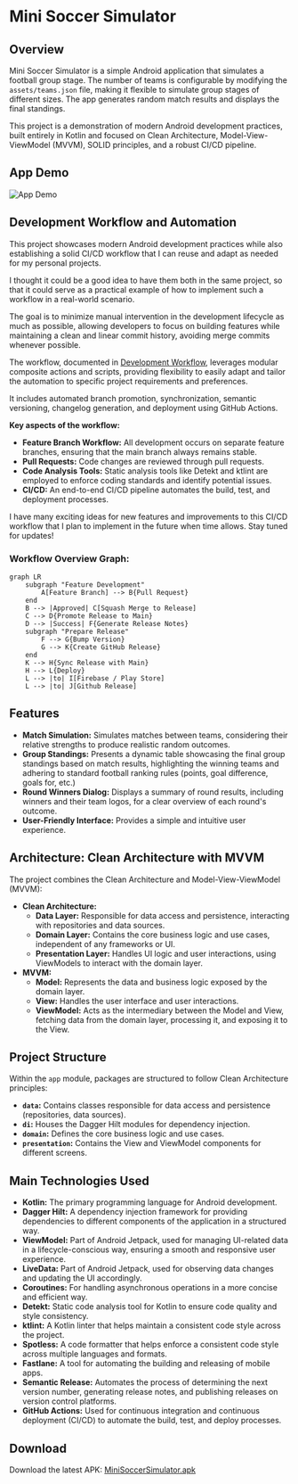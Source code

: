 # Mini Soccer Simulator

## Overview

Mini Soccer Simulator is a simple Android application that simulates a football group stage.
The number of teams is configurable by modifying the `assets/teams.json` file, making it flexible to simulate group stages of different sizes.
The app generates random match results and displays the final standings.

This project is a demonstration of modern Android development practices, built entirely in Kotlin
and focused on Clean Architecture, Model-View-ViewModel (MVVM), SOLID principles, and a robust CI/CD pipeline.

## App Demo

![App Demo](https://github.com/mustalk/MiniSoccerSimulator/releases/download/v1.1.0/MiniSoccerSimulator.gif)

## Development Workflow and Automation

This project showcases modern Android development practices while also establishing a solid CI/CD workflow that I can reuse and adapt as needed for my personal projects.

I thought it could be a good idea to have them both in the same project, so that it could serve as a practical example of how to implement such a workflow
in a real-world scenario.

The goal is to minimize manual intervention in the development lifecycle as much as possible, allowing developers to focus on building features
while maintaining a clean and linear commit history, avoiding merge commits whenever possible.

The workflow, documented in [Development Workflow](DEV_WORKFLOW.md), leverages modular composite actions and scripts,
providing flexibility to easily adapt and tailor the automation to specific project requirements and preferences.

It includes automated branch promotion, synchronization, semantic versioning, changelog generation, and deployment using GitHub Actions.

**Key aspects of the workflow:**

* **Feature Branch Workflow:** All development occurs on separate feature branches, ensuring that the main branch always remains stable.
* **Pull Requests:**  Code changes are reviewed through pull requests.
* **Code Analysis Tools:** Static analysis tools like Detekt and ktlint are employed to enforce coding standards and identify potential issues.
* **CI/CD:** An end-to-end CI/CD pipeline automates the build, test, and deployment processes.

I have many exciting ideas for new features and improvements to this CI/CD workflow that I plan to implement in the future when time allows. Stay tuned for updates!

### Workflow Overview Graph:

```mermaid
graph LR
    subgraph "Feature Development"
        A[Feature Branch] --> B{Pull Request}
    end
    B --> |Approved| C[Squash Merge to Release]
    C --> D{Promote Release to Main}
    D --> |Success| F{Generate Release Notes}
    subgraph "Prepare Release"
        F --> G{Bump Version}
        G --> K{Create GitHub Release}
    end
    K --> H{Sync Release with Main}
    H --> L{Deploy}
    L --> |to| I[Firebase / Play Store]
    L --> |to| J[Github Release]
```

## Features

- **Match Simulation:** Simulates matches between teams, considering their relative strengths to produce realistic random outcomes.
- **Group Standings:** Presents a dynamic table showcasing the final group standings based on match results,
  highlighting the winning teams and adhering to standard football ranking rules (points, goal difference, goals for, etc.)
- **Round Winners Dialog:** Displays a summary of round results, including winners and their team logos, for a clear overview of each round's outcome.
- **User-Friendly Interface:** Provides a simple and intuitive user experience.

## Architecture: Clean Architecture with MVVM

The project combines the Clean Architecture and Model-View-ViewModel (MVVM):

- **Clean Architecture:**
    - **Data Layer:** Responsible for data access and persistence, interacting with repositories and data sources.
    - **Domain Layer:** Contains the core business logic and use cases, independent of any frameworks or UI.
    - **Presentation Layer:** Handles UI logic and user interactions, using ViewModels to interact with the domain layer.
- **MVVM:**
    - **Model:** Represents the data and business logic exposed by the domain layer.
    - **View:** Handles the user interface and user interactions.
    - **ViewModel:** Acts as the intermediary between the Model and View, fetching data from the domain layer, processing it, and exposing it to the View.

## Project Structure

Within the `app` module, packages are structured to follow Clean Architecture principles:

- **`data`:** Contains classes responsible for data access and persistence (repositories, data sources).
- **`di`:** Houses the Dagger Hilt modules for dependency injection.
- **`domain`:** Defines the core business logic and use cases.
- **`presentation`:** Contains the View and ViewModel components for different screens.

## Main Technologies Used

- **Kotlin:** The primary programming language for Android development.
- **Dagger Hilt:** A dependency injection framework for providing dependencies to different components of the application in a structured way.
- **ViewModel:**  Part of Android Jetpack, used for managing UI-related data in a lifecycle-conscious way, ensuring a smooth and responsive user experience.
- **LiveData:** Part of Android Jetpack, used for observing data changes and updating the UI accordingly.
- **Coroutines:** For handling asynchronous operations in a more concise and efficient way.
- **Detekt:** Static code analysis tool for Kotlin to ensure code quality and style consistency.
- **ktlint:** A Kotlin linter that helps maintain a consistent code style across the project.
- **Spotless:** A code formatter that helps enforce a consistent code style across multiple languages and formats.
- **Fastlane:** A tool for automating the building and releasing of mobile apps.
- **Semantic Release:** Automates the process of determining the next version number, generating release notes, and publishing releases on version control platforms.
- **GitHub Actions:** Used for continuous integration and continuous deployment (CI/CD) to automate the build, test, and deploy processes.

## Download

Download the latest APK: [MiniSoccerSimulator.apk](https://github.com/mustalk/MiniSoccerSimulator/releases/latest/download/minisoccersimulator-latest-release.apk)
